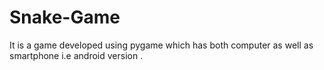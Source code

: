 # Snake-Game
It is a game developed using  pygame which has both computer as well as smartphone i.e android version .
